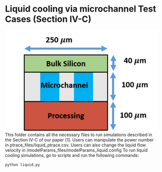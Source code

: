 # Liquid cooling via microchannel Test Cases (Section IV-C)
![](/image/chipstack.PNG)
This folder contains all the necessary files to run simulations described in the Section IV-C of our paper [1].
Users can manipulate the power number in ptrace_files/liquid_ptrace.csv. Users can also change the liquid flow velocity in /modelParams_files/modelParams_liquid.config
To run liquid cooling simulations, go to scripts and run the following commands:
```python
python liquid.py
```
